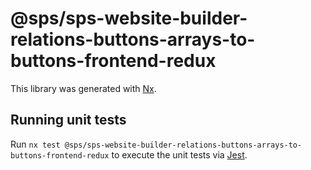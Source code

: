 # @sps/sps-website-builder-relations-buttons-arrays-to-buttons-frontend-redux

This library was generated with [Nx](https://nx.dev).

## Running unit tests

Run `nx test @sps/sps-website-builder-relations-buttons-arrays-to-buttons-frontend-redux` to execute the unit tests via [Jest](https://jestjs.io).
